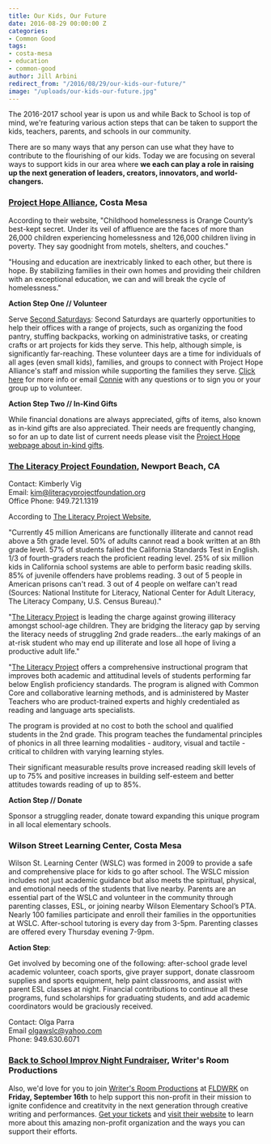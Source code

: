 ```yaml
---
title: Our Kids, Our Future
date: 2016-08-29 00:00:00 Z
categories:
- Common Good
tags:
- costa-mesa
- education
- common-good
author: Jill Arbini
redirect_from: "/2016/08/29/our-kids-our-future/"
image: "/uploads/our-kids-our-future.jpg"
---
```


The 2016-2017 school year is upon us and while Back to School is top of mind, we're featuring various action steps that can be taken to support the kids, teachers, parents, and schools in our community.

There are so many ways that any person can use what they have to contribute to the flourishing of our kids.  Today we are focusing on several ways to support kids in our area where **we each can play a role in raising up the next generation of leaders, creators, innovators, and world-changers.**<!-- more -->

### [Project Hope Alliance](http://www.projecthopealliance.org), Costa Mesa

According to their website, "Childhood homelessness is Orange County’s best-kept secret. Under its veil of affluence are the faces of more than 26,000 children experiencing homelessness and 126,000 children living in poverty. They say goodnight from motels, shelters, and couches."

"Housing and education are inextricably linked to each other, but there is hope. By stabilizing families in their own homes and providing their children with an exceptional education, we can and will break the cycle of homelessness."

**Action Step One // Volunteer**

Serve [Second Saturdays](http://www.projecthopealliance.org/secondsaturday/): Second Saturdays are quarterly opportunities to help their offices with a range of projects, such as organizing the food pantry, stuffing backpacks, working on administrative tasks, or creating crafts or art projects for kids they serve. This help, although simple, is significantly far-reaching. These volunteer days are a time for individuals of all ages (even small kids), families, and groups to connect with Project Hope Alliance's staff and mission while supporting the families they serve. [Click here](http://www.projecthopealliance.org/secondsaturday/) for more info or email [Connie](mailto:connie@projecthopealliance.org) with any questions or to sign you or your group up to volunteer.

**Action Step Two // In-Kind Gifts**

While financial donations are always appreciated, gifts of items, also known as in-kind gifts are also appreciated.  Their needs are frequently changing, so for an up to date list of current needs please visit the [Project Hope webpage about in-kind gifts](http://www.projecthopealliance.org/in-kind-gifts/).

### [The Literacy Project Foundation](http://literacyprojectfoundation.org), Newport Beach, CA

Contact: Kimberly Vig  
Email: kim@literacyprojectfoundation.org  
Office Phone: 949.721.1319

According to [The Literacy Project Website](http://literacyprojectfoundation.org),  

"Currently 45 million Americans are functionally illiterate and cannot read above a 5th grade level.              50% of adults cannot read a book written at an 8th grade level.
57% of students failed the California Standards Test in English. 1/3 of fourth-graders reach the proficient reading level. 25% of six million kids in California school systems are able to perform basic reading skills. 85% of juvenile offenders have problems reading. 3 out of 5 people in American prisons can't read. 3 out of 4 people on welfare can't read
(Sources: National Institute for Literacy, National Center for Adult Literacy, The Literacy Company, U.S. Census Bureau)."

"[The Literacy Project](http://literacyprojectfoundation.org) is leading the charge against growing illiteracy amongst school-age children. They are bridging the literacy gap by serving the literacy needs of struggling 2nd grade readers...the early makings of an at-risk student who may end up illiterate and lose all hope of living a productive adult life."

"[The Literacy Project](http://literacyprojectfoundation.org) offers a comprehensive instructional program that improves both academic and attitudinal levels of students performing far below English proficiency standards. The program is aligned with Common Core and collaborative learning methods, and is administered by Master Teachers who are product-trained experts and highly credentialed as reading and language arts specialists.

The program is provided at no cost to both the school and qualified students in the 2nd grade. This program teaches the fundamental principles of phonics in all three learning modalities - auditory, visual and tactile - critical to children with varying learning styles.

Their significant measurable results prove increased reading skill levels of up to 75% and positive increases in building self-esteem and better attitudes towards reading of up to 85%.

**Action Step // Donate**

Sponsor a struggling reader, donate toward expanding this unique program in all local elementary schools.

### Wilson Street Learning Center, Costa Mesa

Wilson St. Learning Center (WSLC) was formed in 2009 to provide a safe and comprehensive place for kids to go after school. The WSLC mission includes not just academic guidance but also meets the spiritual, physical, and emotional needs of the students that live nearby. Parents are an essential part of the WSLC and volunteer in the community through parenting classes, ESL, or joining nearby Wilson Elementary School’s PTA. Nearly 100 families participate and enroll their families in the opportunities at WSLC. After-school tutoring is every day from 3-5pm. Parenting classes are offered every Thursday evening 7-9pm.

**Action Step**:

Get involved by becoming one of the following: after-school grade level academic volunteer, coach sports, give prayer support, donate classroom supplies and sports equipment, help paint classrooms, and assist with parent ESL classes at night. Financial contributions to continue all these programs, fund scholarships for graduating students, and add academic coordinators would be graciously received.

Contact: Olga Parra  
Email [olgawslc@yahoo.com](mailto:olgawslc@yahoo.com)  
Phone: 949.630.6071


### [Back to School Improv Night Fundraiser](https://wayfare.ticketleap.com/writers-room-improv-fundraiser/), Writer's Room Productions

Also, we'd love for you to join [Writer's Room Productions](http://www.writersroomproductions.org) at [FLDWRK](http://fldwrk.io/events) on **Friday, September 16th** to help support this non-profit in their mission to ignite confidence and creatitvity in the next generation through creative writing and performances. [Get your tickets](https://wayfare.ticketleap.com/writers-room-improv-fundraiser/) and [visit their website](http://www.writersroomproductions) to learn more about this amazing non-profit organization and the ways you can support their efforts.
